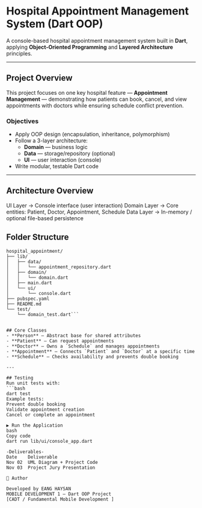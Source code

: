 # Hospital Appointment Management System (Dart OOP)

A console-based hospital appointment management system built in **Dart**, applying **Object-Oriented Programming** and **Layered Architecture** principles.

---

## Project Overview
This project focuses on one key hospital feature — **Appointment Management** — demonstrating how patients can book, cancel, and view appointments with doctors while ensuring schedule conflict prevention.

### Objectives
- Apply OOP design (encapsulation, inheritance, polymorphism)
- Follow a 3-layer architecture:
  - **Domain** — business logic
  - **Data** — storage/repository (optional)
  - **UI** — user interaction (console)
- Write modular, testable Dart code

---

## Architecture Overview

UI Layer → Console interface (user interaction)
Domain Layer → Core entities: Patient, Doctor, Appointment, Schedule
Data Layer → In-memory / optional file-based persistence

## Folder Structure

```text
hospital_appointment/
├── lib/
│   ├── data/
│   │   └── appointment_repository.dart
│   ├── domain/
│   │   └── domain.dart
│   ├── main.dart
│   └── ui/
│       └── console.dart
├── pubspec.yaml
├── README.md
└── test/
    └── domain_test.dart```


## Core Classes
- **Person** — Abstract base for shared attributes
- **Patient** — Can request appointments
- **Doctor** — Owns a `Schedule` and manages appointments
- **Appointment** — Connects `Patient` and `Doctor` at a specific time
- **Schedule** — Checks availability and prevents double booking

---

## Testing
Run unit tests with:
```bash
dart test
Example tests:
Prevent double booking
Validate appointment creation
Cancel or complete an appointment

▶ Run the Application
bash
Copy code
dart run lib/ui/console_app.dart

-Deliverables-
Date	Deliverable
Nov 02	UML Diagram + Project Code
Nov 03	Project Jury Presentation

👤 Author

Developed by EANG HAYSAN
MOBILE DEVELOPMENT 1 — Dart OOP Project
[CADT / Fundamental Mobile Development ]